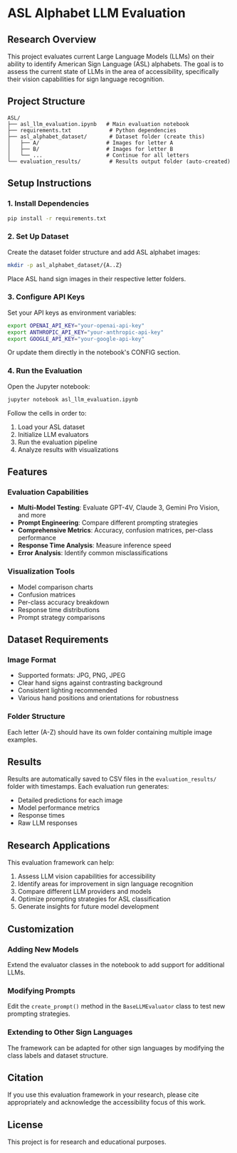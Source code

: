 # ASL Alphabet LLM Evaluation

## Research Overview
This project evaluates current Large Language Models (LLMs) on their ability to identify American Sign Language (ASL) alphabets. The goal is to assess the current state of LLMs in the area of accessibility, specifically their vision capabilities for sign language recognition.

## Project Structure
```
ASL/
├── asl_llm_evaluation.ipynb   # Main evaluation notebook
├── requirements.txt            # Python dependencies
├── asl_alphabet_dataset/       # Dataset folder (create this)
│   ├── A/                     # Images for letter A
│   ├── B/                     # Images for letter B
│   └── ...                    # Continue for all letters
└── evaluation_results/         # Results output folder (auto-created)
```

## Setup Instructions

### 1. Install Dependencies
```bash
pip install -r requirements.txt
```

### 2. Set Up Dataset
Create the dataset folder structure and add ASL alphabet images:
```bash
mkdir -p asl_alphabet_dataset/{A..Z}
```
Place ASL hand sign images in their respective letter folders.

### 3. Configure API Keys
Set your API keys as environment variables:
```bash
export OPENAI_API_KEY="your-openai-api-key"
export ANTHROPIC_API_KEY="your-anthropic-api-key"
export GOOGLE_API_KEY="your-google-api-key"
```

Or update them directly in the notebook's CONFIG section.

### 4. Run the Evaluation
Open the Jupyter notebook:
```bash
jupyter notebook asl_llm_evaluation.ipynb
```

Follow the cells in order to:
1. Load your ASL dataset
2. Initialize LLM evaluators
3. Run the evaluation pipeline
4. Analyze results with visualizations

## Features

### Evaluation Capabilities
- **Multi-Model Testing**: Evaluate GPT-4V, Claude 3, Gemini Pro Vision, and more
- **Prompt Engineering**: Compare different prompting strategies
- **Comprehensive Metrics**: Accuracy, confusion matrices, per-class performance
- **Response Time Analysis**: Measure inference speed
- **Error Analysis**: Identify common misclassifications

### Visualization Tools
- Model comparison charts
- Confusion matrices
- Per-class accuracy breakdown
- Response time distributions
- Prompt strategy comparisons

## Dataset Requirements

### Image Format
- Supported formats: JPG, PNG, JPEG
- Clear hand signs against contrasting background
- Consistent lighting recommended
- Various hand positions and orientations for robustness

### Folder Structure
Each letter (A-Z) should have its own folder containing multiple image examples.

## Results

Results are automatically saved to CSV files in the `evaluation_results/` folder with timestamps. Each evaluation run generates:
- Detailed predictions for each image
- Model performance metrics
- Response times
- Raw LLM responses

## Research Applications

This evaluation framework can help:
1. Assess LLM vision capabilities for accessibility
2. Identify areas for improvement in sign language recognition
3. Compare different LLM providers and models
4. Optimize prompting strategies for ASL classification
5. Generate insights for future model development

## Customization

### Adding New Models
Extend the evaluator classes in the notebook to add support for additional LLMs.

### Modifying Prompts
Edit the `create_prompt()` method in the `BaseLLMEvaluator` class to test new prompting strategies.

### Extending to Other Sign Languages
The framework can be adapted for other sign languages by modifying the class labels and dataset structure.

## Citation
If you use this evaluation framework in your research, please cite appropriately and acknowledge the accessibility focus of this work.

## License
This project is for research and educational purposes.
